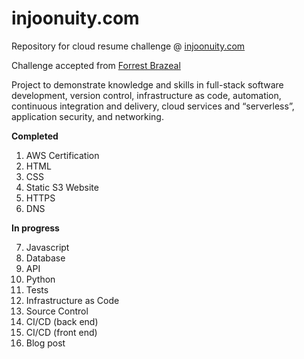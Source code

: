 # injoonuity.com
Repository for cloud resume challenge @ [injoonuity.com](https://injoonuity.com)

Challenge accepted from [Forrest Brazeal](https://forrestbrazeal.com/2020/04/23/the-cloud-resume-challenge/)

Project to demonstrate knowledge and skills in full-stack software development, version control, infrastructure as code, automation, continuous integration and delivery, cloud services and “serverless”, application security, and networking.

**Completed**
1. AWS Certification
2. HTML
3. CSS
4. Static S3 Website
5. HTTPS
6. DNS

**In progress**

7. Javascript
8. Database
9. API
10. Python
11. Tests
12. Infrastructure as Code
13. Source Control
14. CI/CD (back end)
15. CI/CD (front end)
16. Blog post
